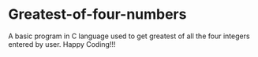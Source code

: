 # Greatest-of-four-numbers
A basic program in C language used to get greatest of all the four integers entered by user.
Happy Coding!!!

